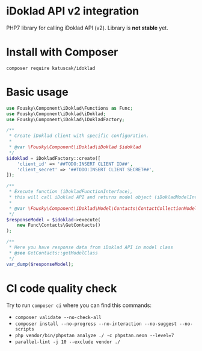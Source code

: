 # iDoklad API v2 integration

PHP7 library for calling iDoklad API (v2). Library is **not stable** yet.

# Install with Composer

    composer require katuscak/idoklad

# Basic usage

```php
use Fousky\Component\iDoklad\Functions as Func;
use Fousky\Component\iDoklad\iDoklad;
use Fousky\Component\iDoklad\iDokladFactory;

/** 
 * Create iDoklad client with specific configuration.
 *
 * @var \Fousky\Component\iDoklad\iDoklad $idoklad
 */
$idoklad = iDokladFactory::create([
    'client_id' => '##TODO:INSERT CLIENT ID##',
    'client_secret' => '##TODO:INSERT CLIENT SECRET##',
]);

/**
 * Execute function (iDokladFunctionInterface), 
 * this will call iDoklad API and returns model object (iDokladModelInterface).
 *
 * @var \Fousky\Component\iDoklad\Model\Contacts\ContactCollectionModel $responseModel
 */
$responseModel = $idoklad->execute(
    new Func\Contacts\GetContacts()
);

/**
 * Here you have response data from iDoklad API in model class
 * @see GetContacts::getModelClass
 */
var_dump($responseModel);
```

# CI code quality check

Try to run `composer ci` where you can find this commands:

* `composer validate --no-check-all`
* `composer install --no-progress --no-interaction --no-suggest --no-scripts`
* `php vendor/bin/phpstan analyze ./ -c phpstan.neon --level=7`
* `parallel-lint -j 10 --exclude vendor ./`
